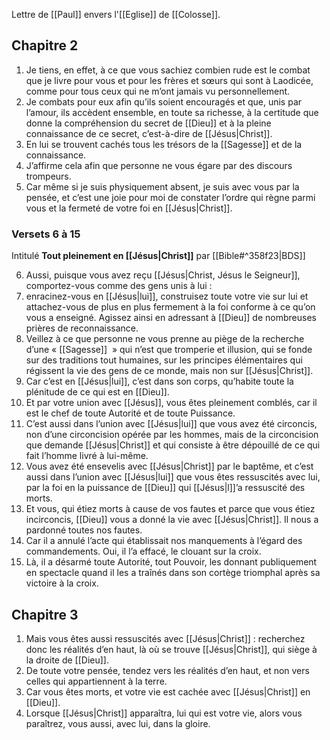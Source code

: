 Lettre de [[Paul]] envers l'[[Eglise]] de [[Colosse]].
## Chapitre 2
1) Je tiens, en effet, à ce que vous sachiez combien rude est le combat que je livre pour vous et pour les frères et sœurs qui sont à Laodicée, comme pour tous ceux qui ne m’ont jamais vu personnellement.
2) Je combats pour eux afin qu’ils soient encouragés et que, unis par l’amour, ils accèdent ensemble, en toute sa richesse, à la certitude que donne la compréhension du secret de [[Dieu]] et à la pleine connaissance de ce secret, c’est-à-dire de [[Jésus|Christ]].
3) En lui se trouvent cachés tous les trésors de la [[Sagesse]] et de la connaissance.
4) J’affirme cela afin que personne ne vous égare par des discours trompeurs.
5) Car même si je suis physiquement absent, je suis avec vous par la pensée, et c’est une joie pour moi de constater l’ordre qui règne parmi vous et la fermeté de votre foi en [[Jésus|Christ]].
### Versets 6 à 15
Intitulé **Tout pleinement en [[Jésus|Christ]]** par [[Bible#^358f23|BDS]]

6) Aussi, puisque vous avez reçu [[Jésus|Christ, Jésus le Seigneur]], comportez-vous comme des gens unis à lui :
7) enracinez-vous en [[Jésus|lui]], construisez toute votre vie sur lui et attachez-vous de plus en plus fermement à la foi conforme à ce qu’on vous a enseigné. Agissez ainsi en adressant à [[Dieu]] de nombreuses prières de reconnaissance.
8) Veillez à ce que personne ne vous prenne au piège de la recherche d’une « [[Sagesse]]  » qui n’est que tromperie et illusion, qui se fonde sur des traditions tout humaines, sur les principes élémentaires qui régissent la vie des gens de ce monde, mais non sur [[Jésus|Christ]].
9) Car c’est en [[Jésus|lui]], c’est dans son corps, qu’habite toute la plénitude de ce qui est en [[Dieu]].
10) Et par votre union avec [[Jésus]], vous êtes pleinement comblés, car il est le chef de toute Autorité et de toute Puissance.
11) C’est aussi dans l’union avec [[Jésus|lui]] que vous avez été circoncis, non d’une circoncision opérée par les hommes, mais de la circoncision que demande [[Jésus|Christ]] et qui consiste à être dépouillé de ce qui fait l’homme livré à lui-même.
12) Vous avez été ensevelis avec [[Jésus|Christ]] par le baptême, et c’est aussi dans l’union avec [[Jésus|lui]] que vous êtes ressuscités avec lui, par la foi en la puissance de [[Dieu]] qui [[Jésus|l]]’a ressuscité des morts.
13) Et vous, qui étiez morts à cause de vos fautes et parce que vous étiez incirconcis, [[Dieu]] vous a donné la vie avec [[Jésus|Christ]].
    Il nous a pardonné
    toutes nos fautes.
14) Car il a annulé
    l’acte qui établissait
    nos manquements
    à l’égard des commandements.
    Oui, il l’a effacé,
    le clouant sur la croix.
15) Là, il a désarmé
    toute Autorité, tout Pouvoir,
    les donnant publiquement en spectacle
    quand il les a traînés
    dans son cortège triomphal
    après sa victoire à la croix.

## Chapitre 3

1) Mais vous êtes aussi ressuscités avec [[Jésus|Christ]] : recherchez donc les réalités d’en haut, là où se trouve [[Jésus|Christ]], qui siège à la droite de [[Dieu]].
2) De toute votre pensée, tendez vers les réalités d’en haut, et non vers celles qui appartiennent à la terre.
3) Car vous êtes morts, et votre vie est cachée avec [[Jésus|Christ]] en [[Dieu]].
4) Lorsque [[Jésus|Christ]] apparaîtra, lui qui est votre vie, alors vous paraîtrez, vous aussi, avec lui, dans la gloire.